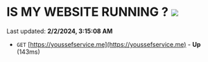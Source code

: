 # IS MY WEBSITE RUNNING ? [![](https://img.shields.io/static/v1?label=Sponsor&message=%E2%9D%A4&logo=GitHub&color=%23fe8e86)](https://github.com/sponsors/<username>)

Last updated: **2/2/2024, 3:15:08 AM**

- `GET` [https://youssefservice.me](https://youssefservice.me) - **Up** (143ms)
